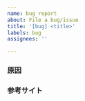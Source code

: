 ```yaml
---
name: bug report
about: File a bug/issue
title: '[bug] <title>'
labels: bug
assignees: ''

---
```


<!-- バグ内容の記載 -->

### 原因
<!-- 考えられる原因がある場合は記載をする -->

### 参考サイト
<!-- 参考になりそうなサイトがある場合はurlの記載をする -->